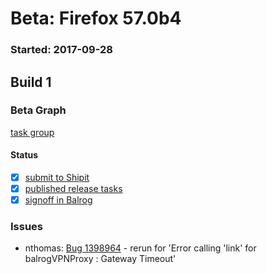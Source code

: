 # Beta: Firefox 57.0b4

### Started: 2017-09-28

## Build 1

### Beta Graph
[task group](https://tools.taskcluster.net/push-inspector/#/deNL0h2DTy6JN_rrrUqY4w)


#### Status
- [x] [submit to Shipit](https://wiki.mozilla.org/Release:Release_Automation_on_Mercurial:Starting_a_Release#Submit_to_Ship_It)
- [x] [published release tasks](../how-tos/relpro.md#4-publish-release)
- [x] [signoff in Balrog](../how-tos/relpro.md#3-signoffs)

### Issues
- nthomas: [Bug 1398964](https://bugzil.la/1398964) - rerun for 'Error calling 'link' for balrogVPNProxy : Gateway Timeout'
